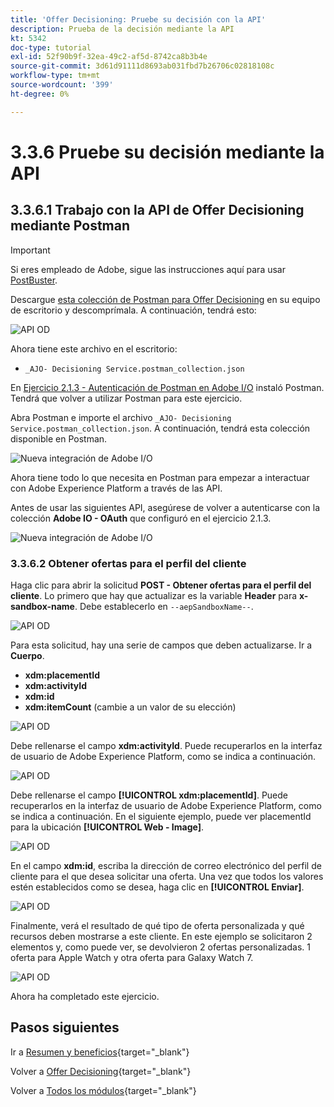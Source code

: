 ```yaml
---
title: 'Offer Decisioning: Pruebe su decisión con la API'
description: Prueba de la decisión mediante la API
kt: 5342
doc-type: tutorial
exl-id: 52f90b9f-32ea-49c2-af5d-8742ca8b3b4e
source-git-commit: 3d61d91111d8693ab031fbd7b26706c02818108c
workflow-type: tm+mt
source-wordcount: '399'
ht-degree: 0%

---
```


# 3.3.6 Pruebe su decisión mediante la API

## 3.3.6.1 Trabajo con la API de Offer Decisioning mediante Postman

>[!IMPORTANT]
>
>Si eres empleado de Adobe, sigue las instrucciones aquí para usar [PostBuster](./../../../../modules/getting-started/gettingstarted/ex8.md).

Descargue [esta colección de Postman para Offer Decisioning](./../../../../assets/postman/postman_offer-decisioning.zip) en su equipo de escritorio y descomprímala. A continuación, tendrá esto:

![API OD](./images/unzip.png)

Ahora tiene este archivo en el escritorio:

- `_AJO- Decisioning Service.postman_collection.json`

En [Ejercicio 2.1.3 - Autenticación de Postman en Adobe I/O](./../../../../modules/delivery-activation/rtcdp-b2c/rtcdpb2c-1/ex3.md) instaló Postman. Tendrá que volver a utilizar Postman para este ejercicio.

Abra Postman e importe el archivo `_AJO- Decisioning Service.postman_collection.json`. A continuación, tendrá esta colección disponible en Postman.

![Nueva integración de Adobe I/O](./images/postmanui.png)

Ahora tiene todo lo que necesita en Postman para empezar a interactuar con Adobe Experience Platform a través de las API.

Antes de usar las siguientes API, asegúrese de volver a autenticarse con la colección **Adobe IO - OAuth** que configuró en el ejercicio 2.1.3.

![Nueva integración de Adobe I/O](./images/postmanui1.png)


### 3.3.6.2 Obtener ofertas para el perfil del cliente

Haga clic para abrir la solicitud **POST - Obtener ofertas para el perfil del cliente**. Lo primero que hay que actualizar es la variable **Header** para **x-sandbox-name**. Debe establecerlo en `--aepSandboxName--`.

![API OD](./images/api23.png)

Para esta solicitud, hay una serie de campos que deben actualizarse. Ir a **Cuerpo**.

- **xdm:placementId**
- **xdm:activityId**
- **xdm:id**
- **xdm:itemCount** (cambie a un valor de su elección)

![API OD](./images/api24.png)

Debe rellenarse el campo **xdm:activityId**. Puede recuperarlos en la interfaz de usuario de Adobe Experience Platform, como se indica a continuación.

![API OD](./images/activityid.png)

Debe rellenarse el campo **[!UICONTROL xdm:placementId]**. Puede recuperarlos en la interfaz de usuario de Adobe Experience Platform, como se indica a continuación. En el siguiente ejemplo, puede ver placementId para la ubicación **[!UICONTROL Web - Image]**.

![API OD](./images/placementid.png)

En el campo **xdm:id**, escriba la dirección de correo electrónico del perfil de cliente para el que desea solicitar una oferta. Una vez que todos los valores estén establecidos como se desea, haga clic en **[!UICONTROL Enviar]**.

![API OD](./images/api24a.png)

Finalmente, verá el resultado de qué tipo de oferta personalizada y qué recursos deben mostrarse a este cliente. En este ejemplo se solicitaron 2 elementos y, como puede ver, se devolvieron 2 ofertas personalizadas. 1 oferta para Apple Watch y otra oferta para Galaxy Watch 7.

![API OD](./images/api25.png)

Ahora ha completado este ejercicio.

## Pasos siguientes

Ir a [Resumen y beneficios](./summary.md){target="_blank"}

Volver a [Offer Decisioning](offer-decisioning.md){target="_blank"}

Volver a [Todos los módulos](./../../../../overview.md){target="_blank"}

